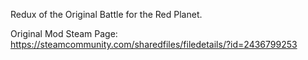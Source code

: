 Redux of the Original Battle for the Red Planet.

Original Mod Steam Page:
https://steamcommunity.com/sharedfiles/filedetails/?id=2436799253
